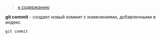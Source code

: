> [к содержанию](readme.md)

**git commit** -  создает новый коммит с изменениями, добавленными в индекс
```bach=
git commit
```
